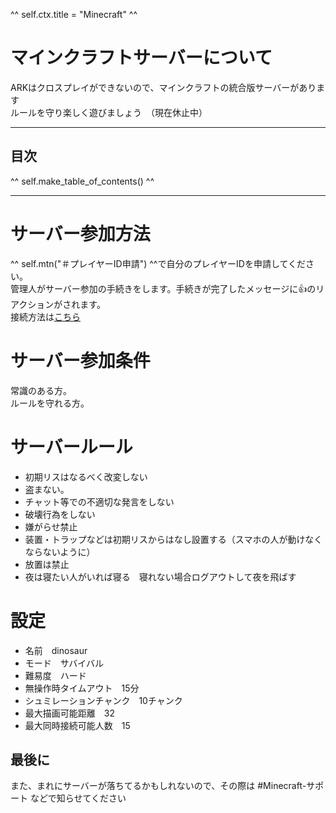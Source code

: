 ^^ self.ctx.title = "Minecraft" ^^

# マインクラフトサーバーについて
ARKはクロスプレイができないので、マインクラフトの統合版サーバーがあります  
ルールを守り楽しく遊びましょう　（現在休止中）

---
## 目次
^^ self.make_table_of_contents() ^^

---
# サーバー参加方法
^^ self.mtn("＃プレイヤーID申請") ^^で自分のプレイヤーIDを申請してください。  
管理人がサーバー参加の手続きをします。手続きが完了したメッセージに👍のリアクションがされます。  
接続方法は[こちら](/rule/dedicated_minecraft_join.html)

# サーバー参加条件
常識のある方。  
ルールを守れる方。

# サーバールール
- 初期リスはなるべく改変しない
- 盗まない。
- チャット等での不適切な発言をしない
- 破壊行為をしない
- 嫌がらせ禁止
- 装置・トラップなどは初期リスからはなし設置する（スマホの人が動けなくならないように）
- 放置は禁止
- 夜は寝たい人がいれば寝る　寝れない場合ログアウトして夜を飛ばす     

# 設定
- 名前　dinosaur
- モード　サバイバル
- 難易度　ハード
- 無操作時タイムアウト　15分
- シュミレーションチャンク　10チャンク
- 最大描画可能距離　32
- 最大同時接続可能人数　15

## 最後に
また、まれにサーバーが落ちてるかもしれないので、その際は #Minecraft-サポート などで知らせてください